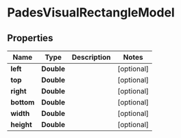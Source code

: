 

# PadesVisualRectangleModel


## Properties

| Name | Type | Description | Notes |
|------------ | ------------- | ------------- | -------------|
|**left** | **Double** |  |  [optional] |
|**top** | **Double** |  |  [optional] |
|**right** | **Double** |  |  [optional] |
|**bottom** | **Double** |  |  [optional] |
|**width** | **Double** |  |  [optional] |
|**height** | **Double** |  |  [optional] |



